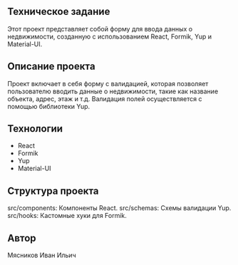 ## Техническое задание

Этот проект представляет собой форму для ввода данных о недвижимости, созданную с использованием React, Formik, Yup и Material-UI.

## Описание проекта

Проект включает в себя форму с валидацией, которая позволяет пользователю вводить данные о недвижимости, такие как название объекта, адрес, этаж и т.д. Валидация полей осуществляется с помощью библиотеки Yup.

## Технологии

- React
- Formik
- Yup
- Material-UI

## Структура проекта
src/components: Компоненты React.
src/schemas: Схемы валидации Yup.
src/hooks: Кастомные хуки для Formik.

## Автор
Мясников Иван Ильич
